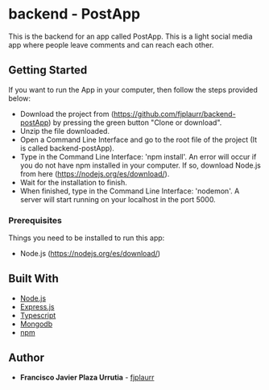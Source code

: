 # backend - PostApp

This is the backend for an app called PostApp. This is a light social media app where people leave comments and can reach each other.

## Getting Started

If you want to run the App in your computer, then follow the steps provided below:
- Download the project from (https://github.com/fjplaurr/backend-postApp) by pressing the green button "Clone or download".
- Unzip the file downloaded.
- Open a Command Line Interface and go to the root file of the project (It is called backend-postApp).
- Type in the Command Line Interface: 'npm install'. An error will occur if you do not have npm installed in your computer. If so, download Node.js from here (https://nodejs.org/es/download/).
- Wait for the installation to finish.
- When finished, type in the Command Line Interface: 'nodemon'.
A server will start running on your localhost in the port 5000.

### Prerequisites

Things you need to be installed to run this app:
* Node.js (https://nodejs.org/es/download/)

## Built With

* [Node.js](https://es.reactjs.org)
* [Express.js](https://expressjs.com)
* [Typescript](https://www.typescriptlang.org)
* [Mongodb](https://www.mongodb.com)
* [npm](https://www.npmjs.com)

## Author

* **Francisco Javier Plaza Urrutia** - [fjplaurr](https://github.com/fjplaurr)
